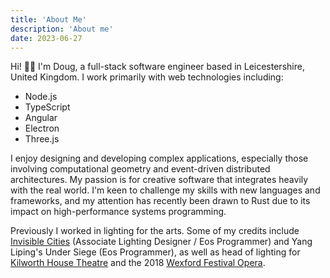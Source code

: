 ```yaml
---
title: 'About Me'
description: 'About me'
date: 2023-06-27
---
```


Hi! :man_technologist: I'm Doug, a full-stack software engineer based in Leicestershire, United Kingdom. I work primarily with web
technologies including:

- Node.js
- TypeScript
- Angular
- Electron
- Three.js

I enjoy designing and developing complex applications, especially those involving computational geometry and
event-driven distributed architectures. My passion is for creative software that integrates heavily with the real world.
I'm keen to challenge my skills with new languages and frameworks, and my attention has recently been drawn to Rust due
to its impact on high-performance systems programming.

Previously I worked in lighting for the arts. Some of my credits include
[Invisible Cities](https://59productions.co.uk/project/invisible-cities/) (Associate Lighting Designer / Eos Programmer)
and Yang Liping's Under Siege (Eos Programmer), as well as head of lighting for
[Kilworth House Theatre](https://www.kilworthhouse.co.uk/kilworth-house-theatre/) and the 2018
[Wexford Festival Opera](https://www.wexfordopera.com).
